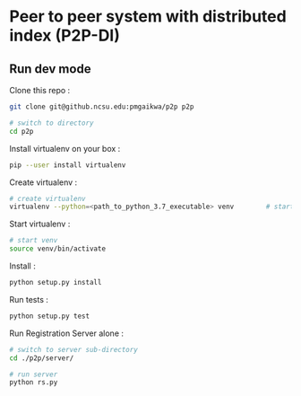 # Peer to peer system with distributed index (P2P-DI)

## Run dev mode

Clone this repo : 

```bash
git clone git@github.ncsu.edu:pmgaikwa/p2p p2p

# switch to directory
cd p2p
```

Install virtualenv on your box :

```bash
pip --user install virtualenv
```

Create virtualenv :

```bash
# create virtualenv
virtualenv --python=<path_to_python_3.7_executable> venv		# starts a virtualenv in "p2p" directory
```

Start virtualenv : 

```bash
# start venv
source venv/bin/activate
```

Install :

```bash
python setup.py install
```

Run tests :

```bash
python setup.py test
```

Run Registration Server alone :

```bash
# switch to server sub-directory
cd ./p2p/server/

# run server
python rs.py
```


